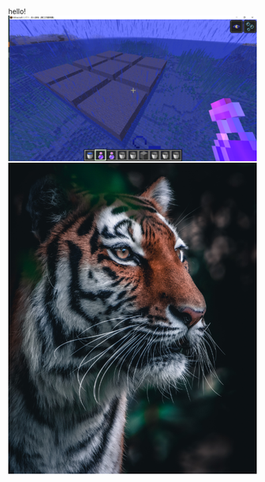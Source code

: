 hello!
![](https://github.com/ophwsjtu18/ohw22s/blob/main/zyh/%E5%BE%AE%E4%BF%A1%E5%9B%BE%E7%89%87_20220327201457.png)
![](https://github.com/ophwsjtu18/ohw22s/blob/main/zyh/tiger.jpg)
